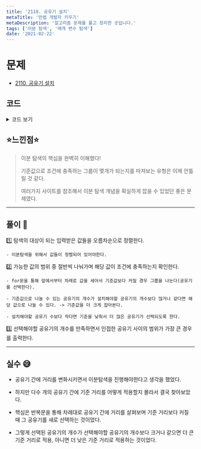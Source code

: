 ```yaml
---
title: '2110. 공유기 설치'
metaTitle: '만렙 개발자 키우기'
metaDescription: '알고리즘 문제를 풀고 정리한 곳입니다.'
tags: ['이분 탐색', '매개 변수 탐색']
date: '2021-02-22'
---
```


# 문제

- [2110. 공유기 설치](https://www.acmicpc.net/problem/2110)

## 코드

<details><summary> 코드 보기 </summary>

```java
import java.io.BufferedReader;
import java.io.IOException;
import java.io.InputStreamReader;
import java.util.ArrayList;
import java.util.Arrays;
import java.util.Collections;
import java.util.List;
import java.util.StringTokenizer;

public class Q2110 {
    static int n, c, home[];
    public static void main(String[] args) throws IOException {
        init();
        solution();
    }

    private static void solution() {
        int left = 1, right = home[n - 1] - home[0], ans = 0;
        while(left <= right){
            int mid = (left + right) / 2;
            int cnt = 1, lo = home[0], hi = 0;
            for (int i = 1; i < n; i++) {
                hi = home[i];
                if(hi - lo >= mid){
                    cnt += 1;
                    lo = hi;
                }
            }
            if(cnt < c) right = mid - 1;
            else {
                ans = mid;
                left = mid + 1;
            }
        }
        System.out.println(ans);
    }

    private static void init() throws IOException {
        BufferedReader br = new BufferedReader(new InputStreamReader(System.in));
        StringTokenizer st = new StringTokenizer(br.readLine());
        n = stoi(st.nextToken());
        c = stoi(st.nextToken());
        home = new int[n];
        for (int i = 0; i < n; i++)
            home[i] = stoi(br.readLine());
        Arrays.sort(home);
    }

    private static int stoi(String str) {
        return Integer.parseInt(str);
    }

}
```

</details>

## ⭐️느낀점⭐️

> 이분 탐색의 핵심을 완벽히 이해했다!
>
> 기준값으로 조건에 충족하는 그룹이 몇개가 되는지를 따져보는 유형은 이제 안틀릴 것 같다.
>
> 여러가지 사이트를 참조해서 이분 탐색 개념을 확실하게 잡을 수 있었던 좋은 문제였다.

<hr/>

## 풀이 📣

1️⃣ 탐색의 대상이 되는 입력받은 값들을 오름차순으로 정렬한다.

    - 이분탐색을 위해서 값들이 정렬되어 있어야한다.

2️⃣ 가능한 값의 범위 중 절반씩 나눠가며 해당 값이 조건에 충족하는지 확인한다.

    - for문을 통해 앞에서부터 차례로 값을 세어서 기준값보다 커질 경우 그룹을 나눈다(공유기를 선택한다).

    - 기준값으로 나눌 수 있는 공유기의 개수가 설치해야할 공유기의 개수보다 많거나 같다면 해당 값으로 나눌 수 있다. -> 기준값을 더 크게 잡아본다.

    - 설치해야할 공유기 수보다 작다면 기준을 낮춰서 더 많은 공유기가 선택되도록 한다.

3️⃣ 선택해야할 공유기의 개수를 만족하면서 인접한 공유기 사이의 범위가 가장 큰 경우를 출력한다.

<hr/>

## 실수 😅

- 공유기 간에 거리를 변화시키면서 이분탐색을 진행해야한다고 생각을 했었다.

- 하지만 다수 개의 공유기 간에 기준 거리를 어떻게 적용할지 몰라서 결국 찾아보았다.

- 핵심은 반복문을 통해 차례대로 공유기 간에 거리를 살펴보며 기준 거리보다 커질 때 그 공유기를 새로 선택하는 것이었다.

- 그렇게 선택된 공유기의 개수가 선택해야할 공유기의 개수보다 크거나 같으면 더 큰 기준 거리로 적용, 아니면 더 낮은 기준 거리로 적용하는 것이었다.
